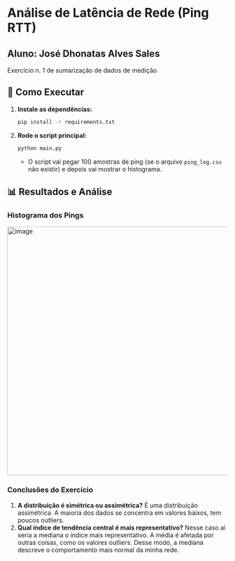 # Análise de Latência de Rede (Ping RTT)
## Aluno: José Dhonatas Alves Sales

 Exercício n. 1 de sumarização de dados de medição

## 🚀 Como Executar

1.  **Instale as dependências:**
    ```bash
    pip install -r requirements.txt
    ```

2.  **Rode o script principal:**
    ```bash
    python main.py
    ```
    - O script vai pegar 100 amostras de ping (se o arquivo `ping_log.csv` não existir) e depois vai mostrar o histograma.

## 📊 Resultados e Análise


### Histograma dos Pings
<img width="922" height="569" alt="image" src="https://github.com/user-attachments/assets/134d2a27-7276-49a5-8425-78da6280943a" />


### Conclusões do Exercício

1.  **A distribuição é simétrica ou assimétrica?**
    É uma distribuição assimétrica. A maioria dos dados se concentra em valores baixos, tem poucos outliers. 
2.  **Qual índice de tendência central é mais representativo?**
    Nesse caso ai seria a mediana o índice mais representativo. A média é afetada por outras coisas, como os valores outliers. Desse modo, a mediana descreve o comportamento mais normal da minha rede.

